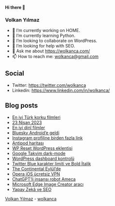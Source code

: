 #### Hi there 👋

### Volkan Yılmaz

- 🔭 I’m currently working on HOME.
- 🌱 I’m currently learning Python.
- 👯 I’m looking to collaborate on WordPress.
- 🤔 I’m looking for help with SEO.
- 💬 Ask me about https://wolkanca.com/
- 📫 How to reach me: wolkanca@gmail.com

## Social
- Twitter: https://twitter.com/wolkanca
- Linkedin: https://www.linkedin.com/in/wolkanca/



## Blog posts
<!-- BLOG-POST-LIST:START -->
- [En iyi Türk korku filmleri](https://wolkanca.com/en-iyi-turk-korku-filmleri/)
- [23 Nisan 2023](https://wolkanca.com/23-nisan-2023/)
- [En iyi dinî filmler](https://wolkanca.com/en-iyi-dini-filmler/)
- [Bluesky Android’e geldi](https://wolkanca.com/bluesky-androide-geldi/)
- [Instagram profiline birden fazla link](https://wolkanca.com/instagram-profiline-birden-fazla-link/)
- [Antipod haritası](https://wolkanca.com/antipod-haritasi/)
- [WP Reset WordPress eklentisi](https://wolkanca.com/wp-reset-wordpress-eklentisi/)
- [Google Takvim dark-mode](https://wolkanca.com/google-takvim-dark-mode/)
- [WordPress dashboard kontrolü](https://wolkanca.com/wordpress-dashboard-kontrolu/)
- [Twitter Blue karakter limiti ve Bold İtalik](https://wolkanca.com/twitter-blue-karakter-limiti-ve-bold-italik/)
- [The Continental Eylül’de](https://wolkanca.com/the-continental-eylulde/)
- [Opera iOS ücretsiz VPN](https://wolkanca.com/opera-ios-ucretsiz-vpn/)
- [ChatGPT’li insansı robot Ameca](https://wolkanca.com/chatgptli-insansi-robot-ameca/)
- [Microsoft Edge Image Creator aracı](https://wolkanca.com/microsoft-edge-image-creator-araci/)
- [Yapay Zekâ ve SEO](https://wolkanca.com/yapay-zeka-ve-seo/)
<!-- BLOG-POST-LIST:END -->


[Volkan Yılmaz](https://volkanyilmaz.com.tr/) - [wolkanca](https://wolkanca.com/)
